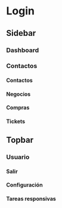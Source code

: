 # Login
## Sidebar
### Dashboard
### Contactos
#### Contactos
#### Negocios
#### Compras
#### Tickets
## Topbar
### Usuario
#### Salir
#### Configuración
#### Tareas responsivas 